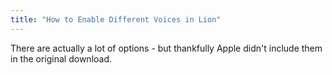 ```yaml
---
title: "How to Enable Different Voices in Lion"
---
```

<p>There are actually a lot of options - but thankfully Apple didn't include them in the original download.</p>
